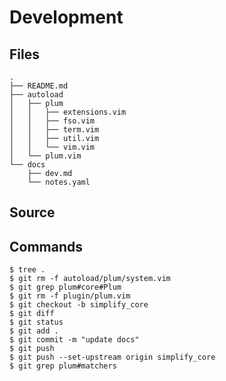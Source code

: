 # Development

## Files
    .
    ├── README.md
    ├── autoload
    │   ├── plum
    │   │   ├── extensions.vim
    │   │   ├── fso.vim
    │   │   ├── term.vim
    │   │   ├── util.vim
    │   │   └── vim.vim
    │   └── plum.vim
    └── docs
        ├── dev.md
        └── notes.yaml

## Source

## Commands
    $ tree .
    $ git rm -f autoload/plum/system.vim
    $ git grep plum#core#Plum
    $ git rm -f plugin/plum.vim
    $ git checkout -b simplify_core
    $ git diff
    $ git status
    $ git add .
    $ git commit -m "update docs"
    $ git push
    $ git push --set-upstream origin simplify_core
    $ git grep plum#matchers
